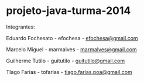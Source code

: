 # projeto-java-turma-2014
Integrantes:

Eduardo Fochesato - efochesa - efochesa@gmail.com

Marcelo Miguel - marmalves - marmalves@gmail.com

Guilherme Tutilo - guitutilo - guitutilo@gmail.com 

TIago Farias - tofarias - tiago.farias.poa@gmail.com
